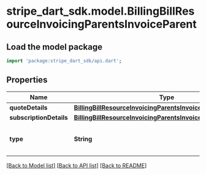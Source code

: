 # stripe_dart_sdk.model.BillingBillResourceInvoicingParentsInvoiceParent

## Load the model package
```dart
import 'package:stripe_dart_sdk/api.dart';
```

## Properties
Name | Type | Description | Notes
------------ | ------------- | ------------- | -------------
**quoteDetails** | [**BillingBillResourceInvoicingParentsInvoiceQuoteParent**](BillingBillResourceInvoicingParentsInvoiceQuoteParent.md) |  | [optional] 
**subscriptionDetails** | [**BillingBillResourceInvoicingParentsInvoiceSubscriptionParent**](BillingBillResourceInvoicingParentsInvoiceSubscriptionParent.md) |  | [optional] 
**type** | **String** | The type of parent that generated this invoice | 

[[Back to Model list]](../README.md#documentation-for-models) [[Back to API list]](../README.md#documentation-for-api-endpoints) [[Back to README]](../README.md)



